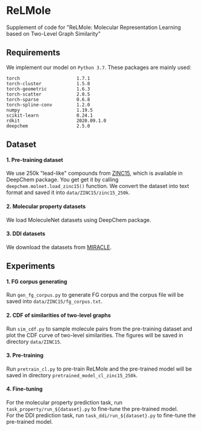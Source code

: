 # ReLMole
Supplement of code for "ReLMole: Molecular Representation Learning based on Two-Level Graph Similarity"

## Requirements
We implement our model on `Python 3.7`. These packages are mainly used:
```
torch                     1.7.1
torch-cluster             1.5.8              
torch-geometric           1.6.3
torch-scatter             2.0.5 
torch-sparse              0.6.8
torch-spline-conv         1.2.0
numpy                     1.19.5
scikit-learn              0.24.1
rdkit                     2020.09.1.0
deepchem                  2.5.0
```

## Dataset
#### 1. Pre-training dataset
We use 250k "lead-like" compounds from [ZINC15](https://zinc15.docking.org), which is available in DeepChem package. You get get it by calling `deepchem.molnet.load_zinc15()` function. We convert the dataset into text format and saved it into `data/ZINC15/zinc15_250k`.

#### 2. Molecular property datasets
We load MoleculeNet datasets using DeepChem package.

#### 3. DDI datasets
We download the datasets from [MIRACLE](https://github.com/isjakewong/MIRACLE/tree/main/MIRACLE/datachem).


## Experiments
#### 1. FG corpus generating
Run `gen_fg_corpus.py` to generate FG corpus and the corpus file will be saved into `data/ZINC15/fg_corpus.txt`.

#### 2. CDF of similarities of two-level graphs
Run `sim_cdf.py` to sample molecule pairs from the pre-training dataset and plot the CDF curve of two-level similarities. The figures will be saved in directory `data/ZINC15`.

#### 3. Pre-training
Run `pretrain_cl.py` to pre-train ReLMole and the pre-trained model will be saved in directory `pretrained_model_cl_zinc15_250k`.

#### 4. Fine-tuning
For the molecular property prediction task, run `task_property/run_${dataset}.py` to fine-tune the pre-trained model. \
For the DDI prediction task, run `task_ddi/run_${dataset}.py` to fine-tune the pre-trained model.



